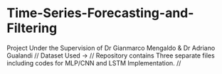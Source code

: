# Time-Series-Forecasting-and-Filtering
Project Under the Supervision of Dr Gianmarco Mengaldo & Dr Adriano Gualandi //
Dataset Used -> //
Repository contains Three separate files including codes for MLP/CNN and LSTM Implementation. //
